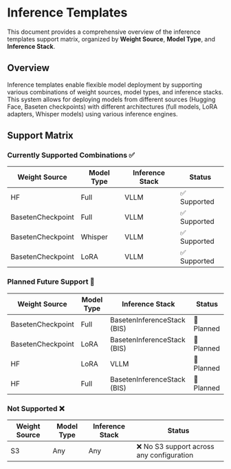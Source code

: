 # Inference Templates

This document provides a comprehensive overview of the inference templates support matrix, organized by **Weight Source**, **Model Type**, and **Inference Stack**.

## Overview

Inference templates enable flexible model deployment by supporting various combinations of weight sources, model types, and inference stacks. This system allows for deploying models from different sources (Hugging Face, Baseten checkpoints) with different architectures (full models, LoRA adapters, Whisper models) using various inference engines.

## Support Matrix

### Currently Supported Combinations ✅

| Weight Source | Model Type | Inference Stack | Status |
|---------------|------------|-----------------|---------|
| HF | Full | VLLM | ✅ Supported |
| BasetenCheckpoint | Full | VLLM | ✅ Supported |
| BasetenCheckpoint | Whisper | VLLM | ✅ Supported |
| BasetenCheckpoint | LoRA | VLLM | ✅ Supported |

### Planned Future Support 🚧

| Weight Source | Model Type | Inference Stack | Status |
|---------------|------------|-----------------|---------|
| BasetenCheckpoint | Full | BasetenInferenceStack (BIS) | 🚧 Planned |
| BasetenCheckpoint | LoRA | BasetenInferenceStack (BIS) | 🚧 Planned |
| HF | LoRA | VLLM | 🚧 Planned |
| HF | Full | BasetenInferenceStack (BIS) | 🚧 Planned |

### Not Supported ❌

| Weight Source | Model Type | Inference Stack | Status |
|---------------|------------|-----------------|---------|
| S3 | Any | Any | ❌ No S3 support across any configuration |
